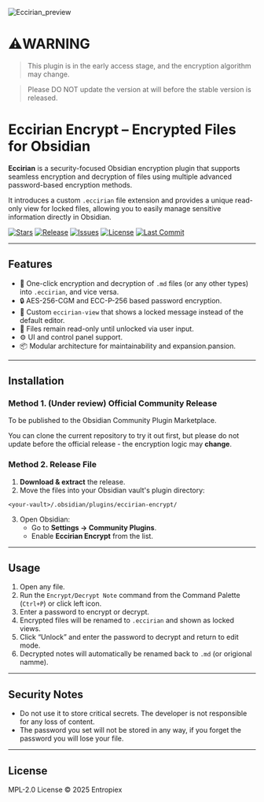 ![Eccirian_preview](https://github.com/user-attachments/assets/95744154-fe83-4409-92bc-1d58f4207f77)

# ⚠️WARNING

> This plugin is in the early access stage, and the encryption algorithm may change.

> Please DO NOT update the version at will before the stable version is released.


# Eccirian Encrypt – Encrypted Files for Obsidian

**Eccirian** is a security-focused Obsidian encryption plugin that supports seamless encryption and decryption of files using multiple advanced password-based encryption methods. 

It introduces a custom `.eccirian` file extension and provides a unique read-only view for locked files, allowing you to easily manage sensitive information directly in Obsidian.


[![Stars](https://img.shields.io/github/stars/Enthalpiex/Eccirian-Encrypt?style=social)](https://github.com/Enthalpiex/Eccirian-Encrypt/stargazers)
[![Release](https://img.shields.io/github/v/release/Enthalpiex/Eccirian-Encrypt?include_prereleases&label=release)](https://github.com/Enthalpiex/Eccirian-Encrypt/releases)
[![Issues](https://img.shields.io/github/issues/Enthalpiex/Eccirian-Encrypt)](https://github.com/Enthalpiex/Eccirian-Encrypt/issues)
[![License](https://img.shields.io/github/license/Enthalpiex/Eccirian-Encrypt)](https://github.com/Enthalpiex/Eccirian-Encrypt/blob/main/LICENSE)
[![Last Commit](https://img.shields.io/github/last-commit/Enthalpiex/Eccirian-Encrypt)](https://github.com/Enthalpiex/Eccirian-Encrypt/commits/main)

---

##  Features

- 🔁 One-click encryption and decryption of `.md` files (or any other types) into `.eccirian`, and vice versa.
- 🔒 AES-256-CGM and ECC-P-256 based password encryption.
- 📄 Custom `eccirian-view` that shows a locked message instead of the default editor.
- 🧷 Files remain read-only until unlocked via user input.
- ⚙️ UI and control panel support.
- 📦 Modular architecture for maintainability and expansion.pansion.

---

##  Installation

### Method 1. (Under review) Official Community Release

To be published to the Obsidian Community Plugin Marketplace.

You can clone the current repository to try it out first, but please do not update before the official release - the encryption logic may **change**.


###  Method 2. Release File

1. **Download & extract** the release.
2. Move the files into your Obsidian vault's plugin directory:

```
<your-vault>/.obsidian/plugins/eccirian-encrypt/
```

3. Open Obsidian:
   - Go to **Settings → Community Plugins**.
   - Enable **Eccirian Encrypt** from the list.

---

##  Usage

1. Open any file.
2. Run the `Encrypt/Decrypt Note` command from the Command Palette (`Ctrl+P`) or click left icon.
3. Enter a password to encrypt or decrypt.
4. Encrypted files will be renamed to `.eccirian` and shown as locked views.
5. Click “Unlock” and enter the password to decrypt and return to edit mode.
6. Decrypted notes will automatically be renamed back to `.md` (or origional namme).

---

##  Security Notes

- Do not use it to store critical secrets. The developer is not responsible for any loss of content.
- The password you set will not be stored in any way, if you forget the password you will lose your file.

---

##  License

MPL-2.0 License © 2025 Entropiex

